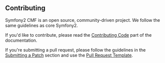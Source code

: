 Contributing
------------

Symfony2 CMF is an open source, community-driven project.
We follow the same guidelines as core Symfony2.

If you'd like to contribute, please read the [Contributing Code][1] part of the documentation.

If you're submitting a pull request, please follow the guidelines in the [Submitting a Patch][2] section and use the [Pull Request Template][3].

[1]: http://symfony.com/doc/current/contributing/code/index.html
[2]: http://symfony.com/doc/current/contributing/code/patches.html#check-list
[3]: http://symfony.com/doc/current/contributing/code/patches.html#make-a-pull-request
